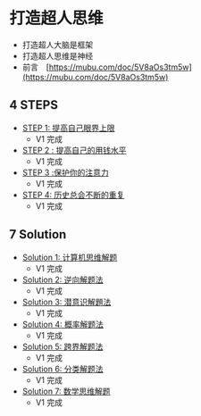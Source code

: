 # 打造超人思维

* 打造超人大脑是框架
* 打造超人思维是神经
* 前言　[https://mubu.com/doc/5V8aOs3tm5w](https://mubu.com/doc/5V8aOs3tm5w)

## 4 STEPS

* [STEP 1: 提高自己眼界上限](step-01.md)
  * V1 完成
* [STEP 2 : 提高自己的用钱水平](step-02.md)
  * V1 完成
* [STEP 3 :保护你的注意力](step-03.md)
  * V1 完成
* [STEP 4: 历史总会不断的重复](step-04.md)
  * V1 完成

## 7 Solution

* [Solution 1: 计算机思维解题](hack-01.md)
  * V1 完成
* [Solution 2: 逆向解题法](hack-02.md)
  * V1 完成
* [Solution 3: 潜意识解題法](hack-03.md)
  * V1 完成
* [Solution 4: 概率解题法](hack-04.md)
  * V1 完成
* [Solution 5: 跨界解题法](hack-05.md)
  * V1 完成
* [Solution 6: 分类解题法](hack-06.md)
  * V1 完成
* [Solution 7: 数学思维解题](hack-07.md)
  * V1 完成
